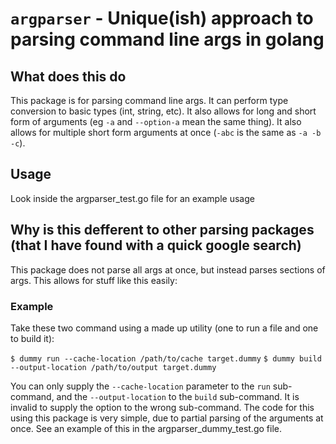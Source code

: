 # `argparser` - Unique(ish) approach to parsing command line args in golang
## What does this do
This package is for parsing command line args. It can perform type conversion to basic types (int, string, etc). It also allows for long and short form of arguments (eg `-a` and `--option-a` mean the same thing). It also allows for multiple short form arguments at once (`-abc` is the same as `-a -b -c`).
## Usage
Look inside the argparser_test.go file for an example usage
## Why is this defferent to other parsing packages (that I have found with a quick google search)
This package does not parse all args at once, but instead parses sections of args. This allows for stuff like this easily:
### Example
Take these two command using a made up utility (one to run a file and one to build it):

`$ dummy run --cache-location /path/to/cache target.dummy`
`$ dummy build --output-location /path/to/output target.dummy`

You can only supply the `--cache-location` parameter to the `run` sub-command, and the `--output-location` to the `build` sub-command. It is invalid to supply the option to the wrong sub-command. The code for this using this package is very simple, due to partial parsing of the arguments at once. See an example of this in the argparser_dummy_test.go file.